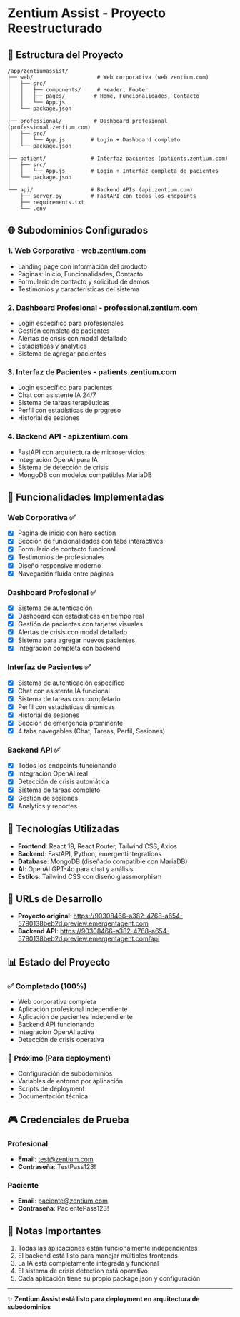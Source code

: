 # Zentium Assist - Proyecto Reestructurado

## 📁 Estructura del Proyecto

```
/app/zentiumassist/
├── web/                    # Web corporativa (web.zentium.com)
│   ├── src/
│   │   ├── components/     # Header, Footer
│   │   ├── pages/         # Home, Funcionalidades, Contacto
│   │   └── App.js
│   └── package.json
│
├── professional/          # Dashboard profesional (professional.zentium.com)
│   ├── src/
│   │   └── App.js        # Login + Dashboard completo
│   └── package.json
│
├── patient/              # Interfaz pacientes (patients.zentium.com)
│   ├── src/
│   │   └── App.js        # Login + Interfaz completa de pacientes
│   └── package.json
│
└── api/                  # Backend APIs (api.zentium.com)
    ├── server.py         # FastAPI con todos los endpoints
    ├── requirements.txt
    └── .env
```

## 🌐 Subodominios Configurados

### 1. **Web Corporativa** - web.zentium.com
- Landing page con información del producto
- Páginas: Inicio, Funcionalidades, Contacto
- Formulario de contacto y solicitud de demos
- Testimonios y características del sistema

### 2. **Dashboard Profesional** - professional.zentium.com
- Login específico para profesionales
- Gestión completa de pacientes
- Alertas de crisis con modal detallado
- Estadísticas y analytics
- Sistema de agregar pacientes

### 3. **Interfaz de Pacientes** - patients.zentium.com
- Login específico para pacientes
- Chat con asistente IA 24/7
- Sistema de tareas terapéuticas
- Perfil con estadísticas de progreso
- Historial de sesiones

### 4. **Backend API** - api.zentium.com
- FastAPI con arquitectura de microservicios
- Integración OpenAI para IA
- Sistema de detección de crisis
- MongoDB con modelos compatibles MariaDB

## 🎯 Funcionalidades Implementadas

### Web Corporativa ✅
- [x] Página de inicio con hero section
- [x] Sección de funcionalidades con tabs interactivos
- [x] Formulario de contacto funcional
- [x] Testimonios de profesionales
- [x] Diseño responsive moderno
- [x] Navegación fluida entre páginas

### Dashboard Profesional ✅
- [x] Sistema de autenticación
- [x] Dashboard con estadísticas en tiempo real
- [x] Gestión de pacientes con tarjetas visuales
- [x] Alertas de crisis con modal detallado
- [x] Sistema para agregar nuevos pacientes
- [x] Integración completa con backend

### Interfaz de Pacientes ✅
- [x] Sistema de autenticación específico
- [x] Chat con asistente IA funcional
- [x] Sistema de tareas con completado
- [x] Perfil con estadísticas dinámicas
- [x] Historial de sesiones
- [x] Sección de emergencia prominente
- [x] 4 tabs navegables (Chat, Tareas, Perfil, Sesiones)

### Backend API ✅
- [x] Todos los endpoints funcionando
- [x] Integración OpenAI real
- [x] Detección de crisis automática
- [x] Sistema de tareas completo
- [x] Gestión de sesiones
- [x] Analytics y reportes

## 🔧 Tecnologías Utilizadas

- **Frontend**: React 19, React Router, Tailwind CSS, Axios
- **Backend**: FastAPI, Python, emergentintegrations
- **Database**: MongoDB (diseñado compatible con MariaDB)
- **AI**: OpenAI GPT-4o para chat y análisis
- **Estilos**: Tailwind CSS con diseño glassmorphism

## 🚀 URLs de Desarrollo

- **Proyecto original**: https://90308466-a382-4768-a654-5790138beb2d.preview.emergentagent.com
- **Backend API**: https://90308466-a382-4768-a654-5790138beb2d.preview.emergentagent.com/api

## 📊 Estado del Proyecto

### ✅ Completado (100%)
- Web corporativa completa
- Aplicación profesional independiente
- Aplicación de pacientes independiente
- Backend API funcionando
- Integración OpenAI activa
- Detección de crisis operativa

### 🔄 Próximo (Para deployment)
- Configuración de subodominios
- Variables de entorno por aplicación
- Scripts de deployment
- Documentación técnica

## 🎮 Credenciales de Prueba

### Profesional
- **Email**: test@zentium.com
- **Contraseña**: TestPass123!

### Paciente
- **Email**: paciente@zentium.com
- **Contraseña**: PacientePass123!

## 📝 Notas Importantes

1. Todas las aplicaciones están funcionalmente independientes
2. El backend está listo para manejar múltiples frontends
3. La IA está completamente integrada y funcional
4. El sistema de crisis detection está operativo
5. Cada aplicación tiene su propio package.json y configuración

---

✨ **Zentium Assist está listo para deployment en arquitectura de subodominios**